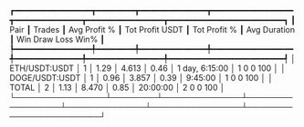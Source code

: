 ┏━━━━━━━━━━━━━━━━┳━━━━━━━━┳━━━━━━━━━━━━━━┳━━━━━━━━━━━━━━━━━┳━━━━━━━━━━━━━━┳━━━━━━━━━━━━━━━━┳━━━━━━━━━━━━━━━━━━━━━━━━┓
┃           Pair ┃ Trades ┃ Avg Profit % ┃ Tot Profit USDT ┃ Tot Profit % ┃   Avg Duration ┃  Win  Draw  Loss  Win% ┃
┡━━━━━━━━━━━━━━━━╇━━━━━━━━╇━━━━━━━━━━━━━━╇━━━━━━━━━━━━━━━━━╇━━━━━━━━━━━━━━╇━━━━━━━━━━━━━━━━╇━━━━━━━━━━━━━━━━━━━━━━━━┩
│  ETH/USDT:USDT │      1 │         1.29 │           4.613 │         0.46 │ 1 day, 6:15:00 │    1     0     0   100 │
│ DOGE/USDT:USDT │      1 │         0.96 │           3.857 │         0.39 │        9:45:00 │    1     0     0   100 │
│          TOTAL │      2 │         1.13 │           8.470 │         0.85 │       20:00:00 │    2     0     0   100 │
└────────────────┴────────┴──────────────┴─────────────────┴──────────────┴────────────────┴────────────────────────┘
